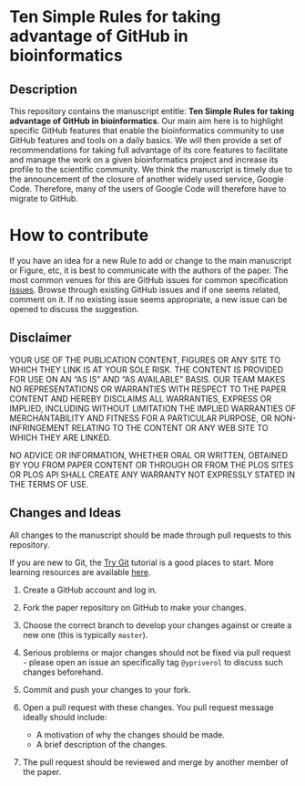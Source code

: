 # Ten Simple Rules for taking advantage of GitHub in bioinformatics

## Description 

This repository contains the manuscript entitle: **Ten Simple Rules
for taking advantage of GitHub in bioinformatics**. Our main aim here
is to highlight specific GitHub features that enable the
bioinformatics community to use GitHub features and tools on a daily
basics. We will then provide a set of recommendations for taking full
advantage of its core features to facilitate and manage the work on a
given bioinformatics project and increase its profile to the
scientific community. We think the manuscript is timely due to the
announcement of the closure of another widely used service, Google
Code. Therefore, many of the users of Google Code will therefore have
to migrate to GitHub.

# How to contribute 

If you have an idea for a new Rule to add or change to the main
manuscript or Figure, etc, it is best to communicate with the authors
of the paper. The most common venues for this are GitHub issues for
common specification
[issues](https://github.com/ypriverol/github-paper/issues). Browse
through existing GitHub issues and if one seems related, comment on
it. If no existing issue seems appropriate, a new issue can be opened
to discuss the suggestion.

## Disclaimer

YOUR USE OF THE PUBLICATION CONTENT, FIGURES OR ANY SITE TO WHICH THEY LINK IS AT YOUR SOLE RISK. THE CONTENT IS PROVIDED FOR USE ON AN “AS IS” AND “AS AVAILABLE” BASIS. OUR TEAM MAKES NO REPRESENTATIONS OR WARRANTIES WITH RESPECT TO THE PAPER CONTENT AND HEREBY DISCLAIMS ALL WARRANTIES, EXPRESS OR IMPLIED, INCLUDING WITHOUT LIMITATION THE IMPLIED WARRANTIES OF MERCHANTABILITY AND FITNESS FOR A PARTICULAR PURPOSE, OR NON-INFRINGEMENT RELATING TO THE CONTENT OR ANY WEB SITE TO WHICH THEY ARE LINKED.

NO ADVICE OR INFORMATION, WHETHER ORAL OR WRITTEN, OBTAINED BY YOU FROM PAPER CONTENT OR THROUGH OR FROM THE PLOS SITES OR PLOS API SHALL CREATE ANY WARRANTY NOT EXPRESSLY STATED IN THE TERMS OF USE.

## Changes and Ideas

All changes to the manuscript should be made through pull requests to this repository. 

If you are new to Git, the
[Try Git](https://www.codeschool.com/courses/try-git) tutorial is a
good places to start. More learning resources are available
[here](https://help.github.com/articles/good-resources-for-learning-git-and-github/).

1. Create a GitHub account and log in.

2. Fork the paper repository on GitHub to make your changes. 

3. Choose the correct branch to develop your changes against or create
   a new one (this is typically `master`).

4. Serious problems or major changes should not be fixed via pull
   request - please open an issue an specifically tag `@ypriverol` to
   discuss such changes beforehand.

5. Commit and push your changes to your fork.

6. Open a pull request with these changes. You pull request message
   ideally should include:
   - A motivation of why the changes should be made.
   - A brief description of the changes.

7. The pull request should be reviewed and merge by another member of
   the paper.

